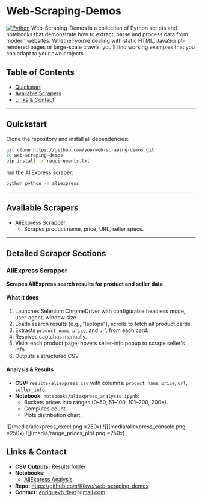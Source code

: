 # Web-Scraping-Demos

[![Python](https://img.shields.io/badge/python-3.10-blue)](https://www.python.org/)
Web-Scraping-Demos is a collection of Python scripts and notebooks that demonstrate how to extract, parse and process data from modern websites. Whether you’re dealing with static HTML, JavaScript‐rendered pages or large-scale crawls, you’ll find working examples that you can adapt to your own projects.


## Table of Contents
- [Quickstart](#quickstart)
- [Available Scrapers](#available-scrapers)
- [Links & Contact](#links--contact)

---

## Quickstart
Clone the repository and install all dependencies:

```bash
git clone https://github.com/you/web-scraping-demos.git
cd web-scraping-demos
pip install -r requirements.txt
```

run the AliExpress scraper:
```bash
python python -m aliexpress
```

---



## Available Scrapers
- [AliExpress Scrapper](#aliexpress-scrapper)
  - Scrapes product name, price, URL, seller specs.

---


## Detailed Scraper Sections

###  AliExpress Scrapper
**Scrapes AliExpress search results for product and seller data**

#### What it does
1. Launches Selenium ChromeDriver with configurable headless mode, user-agent, window size.
2. Loads search results (e.g., "laptops"), scrolls to fetch all product cards.
3. Extracts `product_name`, `price`, and `url` from each card.
4. Resolves captchas manually. 
4. Visits each product page; hovers seller-info popup to scrape seller's info
5. Outputs a structured CSV.

#### Analysis & Results
- **CSV:** `results/aliexpress.csv` with columns: `product_name`, `price`, `url`, `seller_info`.
- **Notebook:** `notebooks/aliexpress_analysis.ipynb`:
  - Buckets prices into ranges (0–50, 51–100, 101–200, 200+).
  - Computes count.
  - Plots distribution chart.

![](media/aliexpress_excel.png =250x)
![](media/aliexpress_console.png =250x)
![](media/range_prices_plot.png =250x)

## Links & Contact
- **CSV Outputs:** [Results folder](https://github.com/Kikve/web-scraping-demos/tree/main/documents)
- **Notebooks:**
  - [AliExpress Analysis](https://github.com/Kikve/web-scraping-demos/tree/main/notebooks)
- **Repo:** https://github.com/Kikve/web-scraping-demos
- **Contact:** enriquevh.dev@gmail.com 
